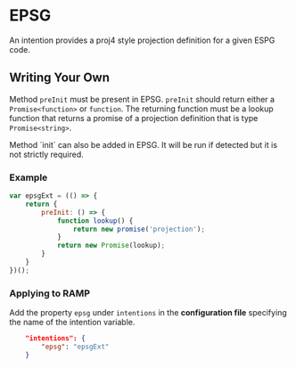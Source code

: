 # EPSG
An intention provides a proj4 style projection definition for a given ESPG code.

## Writing Your Own
Method `preInit` must be present in EPSG.  `preInit` should return either a `Promise<function>` or `function`.  The returning function must be a lookup function that returns a promise of a projection definition that is type `Promise<string>`.

<p class="tip">
    Method `init` can also be added in EPSG.  It will be run if detected but it is not strictly required.
</p>

### Example
```js
var epsgExt = (() => {
    return {
        preInit: () => {
            function lookup() {
                return new promise('projection');
            }
            return new Promise(lookup);
        }
    }
})();
```

### Applying to RAMP
Add the property `epsg` under `intentions` in the **configuration file** specifying the name of the intention variable.

```json
    "intentions": {
        "epsg": "epsgExt"
    }
```
